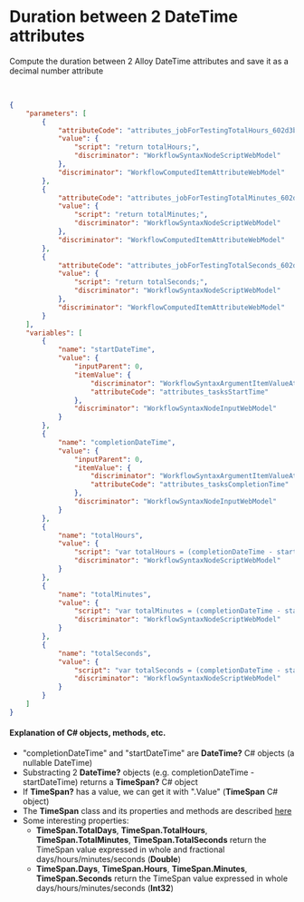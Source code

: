 # Duration between 2 DateTime attributes

Compute the duration between 2 Alloy DateTime attributes and save it as a decimal number attribute 

<br/>


```json
{
    "parameters": [
        {
            "attributeCode": "attributes_jobForTestingTotalHours_602d3b113cf282006c3fb0eb",
            "value": {
                "script": "return totalHours;",
                "discriminator": "WorkflowSyntaxNodeScriptWebModel"
            },
            "discriminator": "WorkflowComputedItemAttributeWebModel"
        },
        {
            "attributeCode": "attributes_jobForTestingTotalMinutes_602d3b1c39e0d6006a954155",
            "value": {
                "script": "return totalMinutes;",
                "discriminator": "WorkflowSyntaxNodeScriptWebModel"
            },
            "discriminator": "WorkflowComputedItemAttributeWebModel"
        },
        {
            "attributeCode": "attributes_jobForTestingTotalSeconds_602d3b2936db1900656fbe20",
            "value": {
                "script": "return totalSeconds;",
                "discriminator": "WorkflowSyntaxNodeScriptWebModel"
            },
            "discriminator": "WorkflowComputedItemAttributeWebModel"
        }
    ],
    "variables": [
        {
            "name": "startDateTime",
            "value": {
                "inputParent": 0,
                "itemValue": {
                    "discriminator": "WorkflowSyntaxArgumentItemValueAttributeWebModel",
                    "attributeCode": "attributes_tasksStartTime"
                },
                "discriminator": "WorkflowSyntaxNodeInputWebModel"
            }
        },
        {
            "name": "completionDateTime",
            "value": {
                "inputParent": 0,
                "itemValue": {
                    "discriminator": "WorkflowSyntaxArgumentItemValueAttributeWebModel",
                    "attributeCode": "attributes_tasksCompletionTime"
                },
                "discriminator": "WorkflowSyntaxNodeInputWebModel"
            }
        },
        {
            "name": "totalHours",
            "value": {
                "script": "var totalHours = (completionDateTime - startDateTime).Value.TotalHours; return totalHours;",
                "discriminator": "WorkflowSyntaxNodeScriptWebModel"
            }
        },
        {
            "name": "totalMinutes",
            "value": {
                "script": "var totalMinutes = (completionDateTime - startDateTime).Value.TotalMinutes; return totalMinutes;",
                "discriminator": "WorkflowSyntaxNodeScriptWebModel"
            }
        },
        {
            "name": "totalSeconds",
            "value": {
                "script": "var totalSeconds = (completionDateTime - startDateTime).Value.TotalSeconds; return totalSeconds;",
                "discriminator": "WorkflowSyntaxNodeScriptWebModel"
            }
        }
    ]
}
```
#### Explanation of C# objects, methods, etc. 
- "completionDateTime" and "startDateTime" are **DateTime?** C# objects (a nullable DateTime)
- Substracting 2 **DateTime?** objects (e.g. completionDateTime - startDateTime) returns a **TimeSpan?** C# object
- If **TimeSpan?** has a value, we can get it with ".Value" (**TimeSpan** C# object)
- The **TimeSpan** class and its properties and methods are described [here](https://docs.microsoft.com/en-us/dotnet/api/system.timespan?view=net-6.0)
- Some interesting properties:
  - **TimeSpan.TotalDays**, **TimeSpan.TotalHours**, **TimeSpan.TotalMinutes**, **TimeSpan.TotalSeconds** return the TimeSpan value expressed in whole and fractional days/hours/minutes/seconds (**Double**)
  - **TimeSpan.Days**, **TimeSpan.Hours**, **TimeSpan.Minutes**, **TimeSpan.Seconds** return the TimeSpan value expressed in whole days/hours/minutes/seconds (**Int32**)
